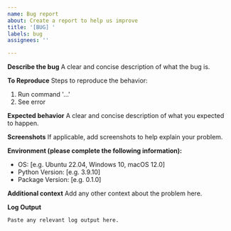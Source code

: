 ```yaml
---
name: Bug report
about: Create a report to help us improve
title: '[BUG] '
labels: bug
assignees: ''

---
```


**Describe the bug**
A clear and concise description of what the bug is.

**To Reproduce**
Steps to reproduce the behavior:
1. Run command '...'
2. See error

**Expected behavior**
A clear and concise description of what you expected to happen.

**Screenshots**
If applicable, add screenshots to help explain your problem.

**Environment (please complete the following information):**
 - OS: [e.g. Ubuntu 22.04, Windows 10, macOS 12.0]
 - Python Version: [e.g. 3.9.10]
 - Package Version: [e.g. 0.1.0]

**Additional context**
Add any other context about the problem here.

**Log Output**
```
Paste any relevant log output here.
```
